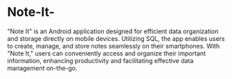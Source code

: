 # Note-It-
"Note It" is an Android application designed for efficient data organization and storage directly on mobile devices. 
Utilizing SQL, the app enables users to create, manage, and store notes seamlessly on their smartphones. 
With "Note It," users can conveniently access and organize their important information, enhancing productivity and facilitating effective data management on-the-go.
